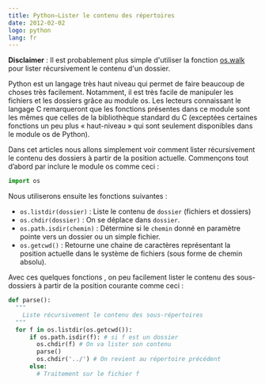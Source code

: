 ```yaml
---
title: Python—Lister le contenu des répertoires
date: 2012-02-02
logo: python
lang: fr
---
```


**Disclaimer** : Il est probablement plus simple d'utiliser la fonction
[os.walk](https://docs.python.org/2/library/os.html#os.walk) pour lister
récursivement le contenu d'un dossier.

Python est un langage très haut niveau qui permet de faire beaucoup de
choses très facilement. Notamment, il est très facile de manipuler les
fichiers et les dossiers grâce au module os. Les lecteurs connaissant
le langage C remarqueront que les fonctions présentes dans ce module
sont les mêmes que celles de la bibliothèque standard du C (exceptées
certaines fonctions un peu plus « haut-niveau » qui sont seulement
disponibles dans le module os de Python).

Dans cet articles nous allons simplement voir comment lister
récursivement le contenu des dossiers à partir de la position
actuelle. Commençons tout d’abord par inclure le module os comme ceci :

```python
import os
```

Nous utiliserons ensuite les fonctions suivantes :

* `os.listdir(dossier)` : Liste le contenu de `dossier` (fichiers et dossiers)
* `os.chdir(dossier)` : On se déplace dans `dossier`.
* `os.path.isdir(chemin)` : Détermine si le `chemin` donné en paramètre
pointe vers un dossier ou un simple fichier.
* `os.getcwd()` : Retourne une chaine de caractères représentant la
position actuelle dans le système de fichiers (sous forme de chemin
absolu).

Avec ces quelques fonctions , on peu facilement lister le contenu des
sous-dossiers à partir de la position courante comme ceci :

```python
def parse():
  """
    Liste récursivement le contenu des sous-répertoires
  """
  for f in os.listdir(os.getcwd()):
      if os.path.isdir(f): # si f est un dossier
        os.chdir(f) # On va lister son contenu
        parse()
        os.chdir('../') # On revient au répertoire précédent
      else:
        # Traitement sur le fichier f
```
